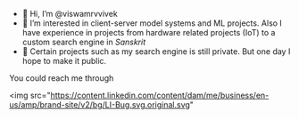 - 👋 Hi, I’m @viswamrvvivek
- 👀 I’m interested in client-server model systems and ML projects. Also I have experience in projects from hardware related projects (IoT) to a custom search engine in *Sanskrit* 
- 💂 Certain projects such as my search engine is still private. But one day I hope to make it public.

You could reach me through 

<img src="https://content.linkedin.com/content/dam/me/business/en-us/amp/brand-site/v2/bg/LI-Bug.svg.original.svg"

